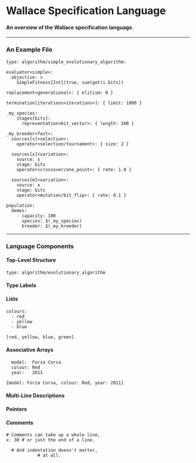 # Wallace Specification Language
#### An overview of the Wallace specification language.

--------------------------------------------------------------------------------
### An Example File

```
type: algorithm/simple_evolutionary_algorithm:

evaluator<simple>:
  objective: >
    SimpleFitness{Int}(true, sum(get(i.bits))

replacement<generational>: { elitism: 0 }

termination[iterations<iterations>]: { limit: 1000 }

_my_species:
    stages[bits]:
      representation<bit_vector>: { length: 100 }

_my_breeder<fast>:
  sources[s]<selection>:
    operator<selection/tournament>: { size: 2 }

  sources[x]<variation>:
    source: s
    stage: bits
    operator<crossover/one_point>: { rate: 1.0 } 

  sources[m]<variation>:
    source: x
    stage: bits
    operator<mutation/bit_flip>: { rate: 0.1 }

population:
  demes:
    - capacity: 100
      species: $(_my_species)
      breeder: $(_my_breeder)
```

--------------------------------------------------------------------------------
### Language Components

#### Top-Level Structure

```
type: algorithm/evolutionary_algorithm
```

#### Type Labels

#### Lists

```
colours:
  - red
  - yellow
  - blue
```

```
[red, yellow, blue, green]
```

#### Associative Arrays

```
  model:  Forza Corsa
  colour: Red
  year:   2011
```

```
{model: Forza Corsa, colour: Red, year: 2011}
```

#### Multi-Line Descriptions

#### Pointers

#### Comments

```
# Comments can take up a whole line,
x: 30 # or just the end of a line.

  # And indentation doesn't matter,
            # at all.
```


